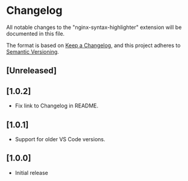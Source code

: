 # Changelog

All notable changes to the "nginx-syntax-highlighter" extension will be documented in this file.

The format is based on [Keep a Changelog](https://keepachangelog.com/en/1.0.0/), and this project adheres to [Semantic Versioning](https://semver.org/spec/v2.0.0.html).

## [Unreleased]

## [1.0.2]

- Fix link to Changelog in README.

## [1.0.1]

- Support for older VS Code versions.

## [1.0.0]

- Initial release